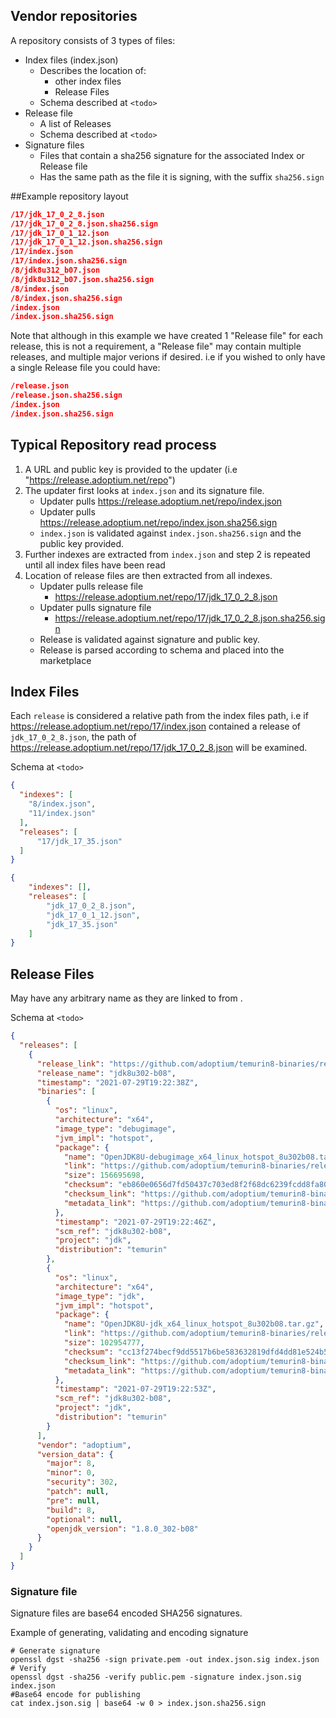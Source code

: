 
## Vendor repositories

A repository consists of 3 types of files:

- Index files (index.json)
  - Describes the location of:
    - other index files
    - Release Files
  - Schema described at `<todo>`
- Release file
  - A list of Releases
  - Schema described at `<todo>`
- Signature files
  - Files that contain a sha256 signature for the associated Index or Release file 
  - Has the same path as the file it is signing, with the suffix `sha256.sign`

##Example repository layout

```json
/17/jdk_17_0_2_8.json
/17/jdk_17_0_2_8.json.sha256.sign
/17/jdk_17_0_1_12.json
/17/jdk_17_0_1_12.json.sha256.sign
/17/index.json
/17/index.json.sha256.sign
/8/jdk8u312_b07.json
/8/jdk8u312_b07.json.sha256.sign
/8/index.json
/8/index.json.sha256.sign
/index.json
/index.json.sha256.sign
```

Note that although in this example we have created 1 "Release file" for each release, this is not a requirement, a "Release file" may contain multiple releases, and multiple major verions if desired.
i.e if you wished to only have a single Release file you could have:

```json
/release.json
/release.json.sha256.sign
/index.json
/index.json.sha256.sign
```

## Typical Repository read process

1. A URL and public key is provided to the updater (i.e "https://release.adoptium.net/repo")
2. The updater first looks at `index.json` and its signature file.
   - Updater pulls https://release.adoptium.net/repo/index.json
   - Updater pulls https://release.adoptium.net/repo/index.json.sha256.sign
   - `index.json` is validated against `index.json.sha256.sign` and the public key provided. 
3. Further indexes are extracted from `index.json` and step 2 is repeated until all index files have been read
4. Location of release files are then extracted from all indexes.
   - Updater pulls release file
     - https://release.adoptium.net/repo/17/jdk_17_0_2_8.json
   - Updater pulls signature file
     - https://release.adoptium.net/repo/17/jdk_17_0_2_8.json.sha256.sign
   - Release is validated against signature and public key.
   - Release is parsed according to schema and placed into the marketplace
   
## Index Files
Each `release` is considered a relative path from the index files path, i.e if https://release.adoptium.net/repo/17/index.json contained a release of `jdk_17_0_2_8.json`, the path of https://release.adoptium.net/repo/17/jdk_17_0_2_8.json will be examined.

Schema at `<todo>`

```json
{
  "indexes": [
    "8/index.json",
    "11/index.json"
  ],
  "releases": [
      "17/jdk_17_35.json"
  ]
}
```

```json
{
    "indexes": [],
    "releases": [
        "jdk_17_0_2_8.json",
        "jdk_17_0_1_12.json",
        "jdk_17_35.json"
    ]
}
```

## Release Files
May have any arbitrary name as they are linked to from .

Schema at `<todo>`

```json
{
  "releases": [
    {
      "release_link": "https://github.com/adoptium/temurin8-binaries/releases/tag/jdk8u302-b08",
      "release_name": "jdk8u302-b08",
      "timestamp": "2021-07-29T19:22:38Z",
      "binaries": [
        {
          "os": "linux",
          "architecture": "x64",
          "image_type": "debugimage",
          "jvm_impl": "hotspot",
          "package": {
            "name": "OpenJDK8U-debugimage_x64_linux_hotspot_8u302b08.tar.gz",
            "link": "https://github.com/adoptium/temurin8-binaries/releases/download/jdk8u302-b08/OpenJDK8U-debugimage_x64_linux_hotspot_8u302b08.tar.gz",
            "size": 156695698,
            "checksum": "eb860e0656d7fd50437c703ed8f2f68dc6239fcdd8fa8037295570f298994850",
            "checksum_link": "https://github.com/adoptium/temurin8-binaries/releases/download/jdk8u302-b08/OpenJDK8U-debugimage_x64_linux_hotspot_8u302b08.tar.gz.sha256.txt",
            "metadata_link": "https://github.com/adoptium/temurin8-binaries/releases/download/jdk8u302-b08/OpenJDK8U-debugimage_x64_linux_hotspot_8u302b08.tar.gz.json"
          },
          "timestamp": "2021-07-29T19:22:46Z",
          "scm_ref": "jdk8u302-b08",
          "project": "jdk",
          "distribution": "temurin"
        },
        {
          "os": "linux",
          "architecture": "x64",
          "image_type": "jdk",
          "jvm_impl": "hotspot",
          "package": {
            "name": "OpenJDK8U-jdk_x64_linux_hotspot_8u302b08.tar.gz",
            "link": "https://github.com/adoptium/temurin8-binaries/releases/download/jdk8u302-b08/OpenJDK8U-jdk_x64_linux_hotspot_8u302b08.tar.gz",
            "size": 102954777,
            "checksum": "cc13f274becf9dd5517b6be583632819dfd4dd81e524b5c1b4f406bdaf0e063a",
            "checksum_link": "https://github.com/adoptium/temurin8-binaries/releases/download/jdk8u302-b08/OpenJDK8U-jdk_x64_linux_hotspot_8u302b08.tar.gz.sha256.txt",
            "metadata_link": "https://github.com/adoptium/temurin8-binaries/releases/download/jdk8u302-b08/OpenJDK8U-jdk_x64_linux_hotspot_8u302b08.tar.gz.json"
          },
          "timestamp": "2021-07-29T19:22:53Z",
          "scm_ref": "jdk8u302-b08",
          "project": "jdk",
          "distribution": "temurin"
        }
      ],
      "vendor": "adoptium",
      "version_data": {
        "major": 8,
        "minor": 0,
        "security": 302,
        "patch": null,
        "pre": null,
        "build": 8,
        "optional": null,
        "openjdk_version": "1.8.0_302-b08"
      }
    }
  ]
}
```

### Signature file

Signature files are base64 encoded SHA256 signatures. 

Example of generating, validating and encoding signature

```shell
# Generate signature
openssl dgst -sha256 -sign private.pem -out index.json.sig index.json
# Verify
openssl dgst -sha256 -verify public.pem -signature index.json.sig index.json
#Base64 encode for publishing
cat index.json.sig | base64 -w 0 > index.json.sha256.sign
```
